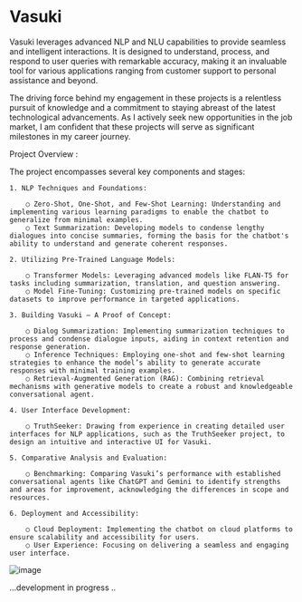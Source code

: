 # Vasuki
Vasuki leverages advanced NLP and NLU capabilities to provide seamless and intelligent interactions. It is designed to understand, process, and respond to user queries with remarkable accuracy, making it an invaluable tool for various applications ranging from customer support to personal assistance and beyond.

The driving force behind my engagement in these projects is a relentless pursuit of knowledge and a commitment to staying abreast of the latest technological advancements. As I actively seek new opportunities in the job market, I am confident that these projects will serve as significant milestones in my career journey.

Project Overview :

The project encompasses several key components and stages:

	1. NLP Techniques and Foundations:
	
		○ Zero-Shot, One-Shot, and Few-Shot Learning: Understanding and implementing various learning paradigms to enable the chatbot to generalize from minimal examples.
		○ Text Summarization: Developing models to condense lengthy dialogues into concise summaries, forming the basis for the chatbot's ability to understand and generate coherent responses.
		
	2. Utilizing Pre-Trained Language Models:
	
		○ Transformer Models: Leveraging advanced models like FLAN-T5 for tasks including summarization, translation, and question answering.
		○ Model Fine-Tuning: Customizing pre-trained models on specific datasets to improve performance in targeted applications.
		
	3. Building Vasuki – A Proof of Concept:
	
		○ Dialog Summarization: Implementing summarization techniques to process and condense dialogue inputs, aiding in context retention and response generation.
		○ Inference Techniques: Employing one-shot and few-shot learning strategies to enhance the model’s ability to generate accurate responses with minimal training examples.
		○ Retrieval-Augmented Generation (RAG): Combining retrieval mechanisms with generative models to create a robust and knowledgeable conversational agent.
		
	4. User Interface Development:
	
		○ TruthSeeker: Drawing from experience in creating detailed user interfaces for NLP applications, such as the TruthSeeker project, to design an intuitive and interactive UI for Vasuki.
		
	5. Comparative Analysis and Evaluation:
	
		○ Benchmarking: Comparing Vasuki’s performance with established conversational agents like ChatGPT and Gemini to identify strengths and areas for improvement, acknowledging the differences in scope and resources.
		
	6. Deployment and Accessibility:
	
		○ Cloud Deployment: Implementing the chatbot on cloud platforms to ensure scalability and accessibility for users.
		○ User Experience: Focusing on delivering a seamless and engaging user interface.


![image](https://github.com/AbhijithNidanakavi/Vasuki/assets/91921508/d9f5895f-00c3-48f1-8e38-cedf0f5d977c)


...development in progress ..
